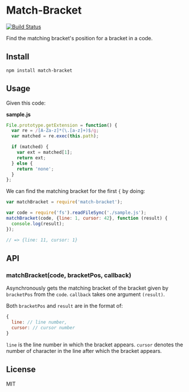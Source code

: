 # Match-Bracket

[![Build Status](https://travis-ci.org/sungwoncho/match-bracket.svg?branch=master)](https://travis-ci.org/sungwoncho/match-bracket)

Find the matching bracket's position for a bracket in a code.


## Install

    npm install match-bracket


## Usage

Given this code:

**sample.js**
```javascript
File.prototype.getExtension = function() {
  var re = /[A-Za-z]*(\.[a-z]+)$/g;
  var matched = re.exec(this.path);

  if (matched) {
    var ext = matched[1];
    return ext;
  } else {
    return 'none';
  }
};
```

We can find the matching bracket for the first `{` by doing:

```javascript
var matchBracket = require('match-bracket');

var code = require('fs').readFileSync('./sample.js');
matchBracket(code, {line: 1, cursor: 42}, function (result) {
  console.log(result);
});

// => {line: 11, cursor: 1}
```


## API

### matchBracket(code, bracketPos, callback)

Asynchronously gets the matching bracket of the bracket given by `bracketPos`
from the `code`. `callback` takes one argument `(result)`.

Both `bracketPos` and `result` are in the format of:

```javascript
{
  line: // line number,
  cursor: // cursor number
}
```

`line` is the line number in which the bracket appears. `cursor` denotes the
number of character in the line after which the bracket appears.


## License

MIT
